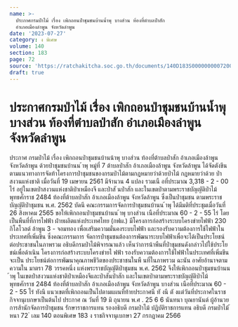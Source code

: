 ```yaml
---
name: >-
  ประกาศกรมป่าไม้ เรื่อง เพิกถอนป่าชุมชนบ้านน้ำพุ บางส่วน ท้องที่ตำบลป่าสัก
  อำเภอเมืองลำพูน จังหวัดลำพูน
date: '2023-07-27'
category: ง พิเศษ
volume: 140
section: 183
page: 72
source: 'https://ratchakitcha.soc.go.th/documents/140D183S0000000007200.pdf'
draft: true
---
```


# ประกาศกรมป่าไม้ เรื่อง เพิกถอนป่าชุมชนบ้านน้ำพุ บางส่วน ท้องที่ตำบลป่าสัก อำเภอเมืองลำพูน จังหวัดลำพูน

ประกาศ กรมป่าไม้ เรื่อง เพิกถอนป่าชุมชนบ้านน้าพุ บางส่วน ท้องที่ต้าบลป่าสัก อ้าเภอเมืองล้าพูน จังหวัดล้าพูน ด้วยป่าชุมชนบ้านน ้าพุ หมู่ที่ 7 ต้าบลป่าสัก อ้าเภอเมืองล้าพูน จังหวัดล้าพูน ได้จัดตังขึน ตามแนวทางการจัดท้าโครงการป่าชุมชนของกรมป่าไม้ตามกฎหมายว่าด้วยป่าไม้ กฎหมายว่าด้วย ป่าสงวนแห่งชาติ เมื่อวันที่ 19 เมษายน 2561 มีจ้านวน 4 แปลง รวมเนื อที่ประมาณ 3,318 - 2 - 00 ไร่ อยู่ในเขตป่าสงวนแห่งชาติป่าเหมืองจี และป่าสั นป่าสัก และในเขตป่าตามพระราชบัญญัติป่าไม้ พุทธศักราช 2484 ท้องที่ต้าบลป่าสัก อ้าเภอเมืองล้าพูน จังหวัดล้าพูน ซึ่งเป็นป่าชุมชน ตามพระราชบัญญัติป่าชุมชน พ.ศ. 2562 บัดนี คณะกรรมการจัดการป่าชุมชนบ้านน ้าพุ ได้มีมติที่ประชุมเมื่อวันที่ 26 สิงหาคม 2565 ขอให้เพิกถอนป่าชุมชนบ้านน ้าพุ บางส่วน เนือที่ประมาณ 60 - 2 - 55 ไร่ โดยเป็นพืนที่ที่การไฟฟ้า ฝ่ายผลิตแห่งประเทศไทย (กฟผ.) มีโครงการก่อสร้างระบบโครงข่ายไฟฟ้า 230 กิโลโวลต์ ล้าพูน 3 - จอมทอง เพื่อเสริมความมั่นคงระบบไฟฟ้า และรองรับความต้องการใช้ไฟฟ้าในประเทศที่เพิ่มขึน ซึ่งคณะกรรมการ จัดการป่าชุมชนต้องการพัฒนาระบบไฟฟ้าเพื่อจะได้เป็นประโยชน์ต่อประชาชนในภาพรวม อธิบดีกรมป่าไม้พิจารณาแล้ว เห็นว่าการน้าพืนที่ป่าชุมชนดังกล่าวไปใช้ประโยชน์เพื่อด้าเนิน โครงการก่อสร้างระบบโครงข่ายไ ฟฟ้า รองรับความต้องการใช้ไฟฟ้าในประเทศที่เพิ่มขึน จะเป็น ประโยชน์ต่อการพัฒนาคุณภาพชีวิตของประชาชนในพื นที่ในภาพรวม ฉะนัน อาศัยอ้านาจตามความใน มาตรา 78 วรรคหนึ่ง แห่งพระราชบัญญัติป่าชุมชน พ.ศ. 2562 จึงให้เพิกถอนป่าชุมชนบ้านน ้าพุ ในเขตป่าสงวนแห่งชาติป่าเหมืองจีและป่าสันป่าสัก และในเขตป่าตามพระราชบัญญัติป่าไม้ พุทธศักราช 2484 ท้องที่ต้าบลป่าสัก อ้าเภอเมืองล้าพูน จังหวัดล้าพูน บางส่วน เนือที่ประมาณ 60 - 2 - 55 ไร่ ทังนี แนวเขตที่เพิกถอนเป็นไปตามแผนที่ท้ายประกาศนี ทั งนี ตั งแต่วันที่ประกาศในราชกิจจานุเบกษาเป็นต้นไป ประกาศ ณ วันที่ 19 มิ ถุนายน พ.ศ . 25 6 6 นันทนา บุณยานันต์ ผู้อ้านวยการส้านักจัดการป่าชุมชน รักษาราชการแทน รองอธิบดี กรมป่าไม้ ปฏิบัติราชการแทน อธิบดี กรมป่าไม้ ้ หนา 72 ่ เลม 140 ตอนพิเศษ 183 ง ราชกิจจานุเบกษา 27 กรกฎาคม 2566

